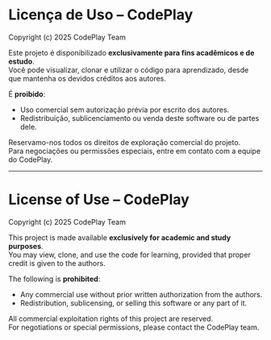 # Licença de Uso – CodePlay

Copyright (c) 2025 CodePlay Team

Este projeto é disponibilizado **exclusivamente para fins acadêmicos e de estudo**.  
Você pode visualizar, clonar e utilizar o código para aprendizado, desde que mantenha os devidos créditos aos autores.

É **proibido**:
- Uso comercial sem autorização prévia por escrito dos autores.  
- Redistribuição, sublicenciamento ou venda deste software ou de partes dele.  

Reservamo-nos todos os direitos de exploração comercial do projeto.  
Para negociações ou permissões especiais, entre em contato com a equipe do CodePlay.


---

# License of Use – CodePlay

Copyright (c) 2025 CodePlay Team

This project is made available **exclusively for academic and study purposes**.  
You may view, clone, and use the code for learning, provided that proper credit is given to the authors.

The following is **prohibited**:
- Any commercial use without prior written authorization from the authors.  
- Redistribution, sublicensing, or selling this software or any part of it.  

All commercial exploitation rights of this project are reserved.  
For negotiations or special permissions, please contact the CodePlay team.
